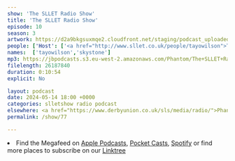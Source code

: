```yaml
---
show: 'The SLLET Radio Show'
title: 'The SLLET Radio Show'
episode: 10
season: 3
artwork: https://d2a9bkgsuxmqe2.cloudfront.net/staging/podcast_uploaded_episode400/22149699/22149699-1705711847860-da566c0f95868.jpg
people: ['Host': ['<a href="http://www.sllet.co.uk/people/tayowilson">Tayo Wilson</a>'],'Guests': ['<a href="http://www.sllet.co.uk/people/skystone">Sky Stone</a>']]
names:  ['tayowilson','skystone']
mp3: https://jbpodcasts.s3.eu-west-2.amazonaws.com/Phantom/The+SLLET+Radio+Show/2024-05-14+-+77.mp3
filelength: 26187840
duration: 0:10:54
explicit: No

layout: podcast
date: 2024-05-14 18:00 +0000
categories: slletshow radio podcast
elsewhere: <a href="https://www.derbyunion.co.uk/sls/media/radio/">Phantom Media</a>
permalink: /show/77

---
```



<li>Find the Megafeed on <a href="https://podcasts.apple.com/us/podcast/phantom-radio-all-the-shows/id1659527657">Apple Podcasts</a>, <a href="https://pca.st/5rlgsndl">Pocket Casts</a>, <a href="https://open.spotify.com/show/1WGc6YCF3UfAL7E62gHLAS?si=eff5901deb8d498e">Spotify</a> or find more places to subscribe on our <a href="https://linktr.ee/phantomradious">Linktree</a></li>

